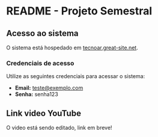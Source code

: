 # README - Projeto Semestral 

## Acesso ao sistema

O sistema está hospedado em [tecnoar.great-site.net](http://tecnoar.great-site.net/).

### Credenciais de acesso

Utilize as seguintes credenciais para acessar o sistema:

- **Email:** teste@exemplo.com
- **Senha:** senha123

## Link video YouTube

O video está sendo editado, link em breve!


